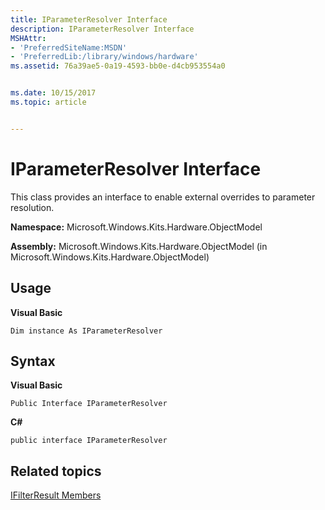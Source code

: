 ```yaml
---
title: IParameterResolver Interface
description: IParameterResolver Interface
MSHAttr:
- 'PreferredSiteName:MSDN'
- 'PreferredLib:/library/windows/hardware'
ms.assetid: 76a39ae5-0a19-4593-bb0e-d4cb953554a0


ms.date: 10/15/2017
ms.topic: article


---
```


# IParameterResolver Interface


This class provides an interface to enable external overrides to parameter resolution.

**Namespace:** Microsoft.Windows.Kits.Hardware.ObjectModel

**Assembly:** Microsoft.Windows.Kits.Hardware.ObjectModel (in Microsoft.Windows.Kits.Hardware.ObjectModel)

## <span id="Usage"></span><span id="usage"></span><span id="USAGE"></span>Usage


**Visual Basic**

`Dim instance As IParameterResolver`

## <span id="Syntax"></span><span id="syntax"></span><span id="SYNTAX"></span>Syntax


**Visual Basic**

`Public Interface IParameterResolver`

**C#**

`public interface IParameterResolver`

## <span id="related_topics"></span>Related topics


[IFilterResult Members](ifilterresult-members.md)

 

 







